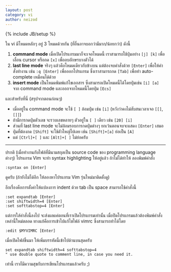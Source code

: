 ```yaml
---
layout: post
category: vi
author: neizod
---
```

{% include JB/setup %}

ใน vi มีโหมดหลักๆ อยู่ 3 โหมดด้วยกัน (ที่อื่นอาจบอกว่ามีมาก/น้อยกว่า) ดังนี้

1. **command mode** เมื่อเปิดโปรแกรมมาก็จะเจอโหมดนี้ เราสามารถใช้ปุ่มอย่าง `[j] [k]` เพื่อเลื่อน cursor หรือกด `[x]` เพื่อลบอักษรบางตัวได้
2. **last line mode** จริงๆ แล้วคือโหมดเดียวกับข้างบน แต่ต้องจบคำสั่งด้วย `[Enter]` เพื่อให้คำสั่งทำงาน เช่น `:q [Enter]` เพื่อออกโปรแกรม ซึ่งเราสามารถกด `[Tab]` เพื่อทำ auto-complete เหมือนได้ด้วย
3. **insert mode** เป็นโหมดพิมพ์แก้ไขเอกสาร ซึ่งสามารถเปิดโหมดนี้ได้โดยปุ่มเช่น `[i] [a]` จาก command mode และออกจากโหมดนี้โดยปุ่ม `[Ecs]`

และสำหรับที่นี่ (สรุปจากตอนก่อนๆ)

- เมื่ออยู่ใน command mode จะใช้ `[ ]` ล้อมปุ่ม เช่น `[i]` (หวังว่าคงไม่สับสนเวลาเจอ `[[]`, `[]]`)
- ถ้ามีการกดปุ่มตัวเลข จะรวบเลขหลายๆ ตัวอยู่ใน `[ ]` เดียว เช่น `[20] [i]`
- ส่วนที่ last line mode จะไม่ล้อมรอบการกดปุ่มต่างๆ ยกเว้นตอนจบจะแสดง `[Enter]` เสมอ
- ปุ่มที่ต้องกด `[Shift]` จะใช้ตัวใหญ่ไปเลย เช่น `[Shift]+[a]` ย่อเป็น `[A]`
- แต่ `[Ctrl]+[ ]` และ `[Alt]+[ ]` ไม่ย่อครับ

---

ปรกติ (เมื่อทำงานกับไฟล์ที่มีนามสกุลเป็น source code ของ programming language ต่างๆ) โปรแกรม Vim จะทำ syntax highlighting ให้อยู่แล้ว ถ้าไม่ได้ทำให้ ลองพิมพ์คำสั่ง

    :syntax on [Enter]

ดูครับ (ถ้ายังไม่ได้อีก ให้ลองหาโปรแกรม Vim รุ่นใหม่มาติดตั้งดู)

อีกเรื่องคือการตั้งค่าให้แปลงการ indent ด้วย tab เป็น space สามารถใช้คำสั่งนี้

    :set expandtab [Enter]
    :set shiftwidth=4 [Enter]
    :set softtabstop=4 [Enter]

แต่การใส่คำสั่งนี้ลงไป จะส่งผลแค่ตอนที่เราเปิดโปรแกรมเท่านั้น เมื่อปิดโปรแกรมแล้วต้องพิมพ์คำสั่งเหล่านี้ใหม่ตลอด  ทางแก้คือการเข้าไปแก้ไขไฟล์ vimrc ซึ่งสามารถทำได้โดย

    :edit $MYVIMRC [Enter]

เมื่อเปิดไฟล์ขึ้นมา ให้เพิ่มบรรทัดนี้เข้าไปด้านบนสุดครับ

    set expandtab shiftwidth=4 softtabstop=4
    " use double quote to comment line, in case you need it.

เท่านี้ เราก็มีความสุขกับการเขียนโปรแกรมแล้วครับ ;)
